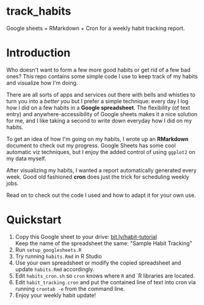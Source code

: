 # track_habits
Google sheets + RMarkdown + Cron for a weekly habit tracking report.

# Introduction
Who doesn't want to form a few more good habits or get rid of a few bad ones?
This repo contains some simple code I use to keep track of my habits and visualize how I'm doing.

There are all sorts of apps and services out there with bells and whistles to turn you into a *better you* but I prefer a simple technique: every day I log how I did on a few habits in a **Google spreadsheet**.
The flexibility (of text entry) and anywhere-accessibility of Google sheets makes it a nice solution for me, and I like taking a second to write down everyday how I did on my habits.

To get an idea of how I'm going on my habits, I wrote up an **RMarkdown** document to check out my progress.
Google Sheets has some cool automatic viz techniques, but I enjoy the added control of using `ggplot2` on my data myself.

After visualizing my habits, I wanted a report automatically generated every week.
Good old fashioned **cron** does just the trick for scheduling weekly jobs.

Read on to check out the code I used and how to adapt it for your own use.

# Quickstart

1. Copy this Google sheet to your drive: [bit.ly/habit-tutorial](bit.ly/habit-tutorial)  
    Keep the name of the spreadsheet the same: "Sample Habit Tracking"
2. Run `setup_googlesheets.R`
3. Try running `habits.Rmd` in R Studio
4. Use your own spreadsheet or modify the copied spreadsheet and update `habits.Rmd` accordingly.
5. Edit `habits_cron.sh` so `cron` knows where `R` and `R libraries are located.
6. Edit `habit_tracking.cron` and put the contained line of text into cron via running `crontab -e` from the command line.
7. Enjoy your weekly habit update!



